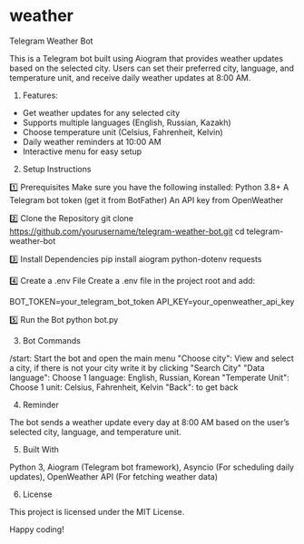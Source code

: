 # weather
Telegram Weather Bot

This is a Telegram bot built using Aiogram that provides weather updates based on the selected city. Users can set their preferred city, language, and temperature unit, and receive daily weather updates at 8:00 AM.

1. Features:

- Get weather updates for any selected city
- Supports multiple languages (English, Russian, Kazakh)
- Choose temperature unit (Celsius, Fahrenheit, Kelvin)
- Daily weather reminders at 10:00 AM
- Interactive menu for easy setup

2. Setup Instructions

1️⃣ Prerequisites
Make sure you have the following installed:
Python 3.8+
A Telegram bot token (get it from BotFather)
An API key from OpenWeather

2️⃣ Clone the Repository
git clone https://github.com/yourusername/telegram-weather-bot.git
cd telegram-weather-bot

3️⃣ Install Dependencies
pip install aiogram python-dotenv requests

4️⃣ Create a .env File
Create a .env file in the project root and add:

BOT_TOKEN=your_telegram_bot_token
API_KEY=your_openweather_api_key

5️⃣ Run the Bot
python bot.py

3. Bot Commands

/start: Start the bot and open the main menu
"Choose city": View and select a city, if there is not your city write it by clicking "Search City"
"Data language": Choose 1 language: English, Russian, Korean
"Temperate Unit": Choose 1 unit: Celsius, Fahrenheit, Kelvin
"Back": to get back

4. Reminder

The bot sends a weather update every day at 8:00 AM based on the user’s selected city, language, and temperature unit.

5. Built With

Python 3, Aiogram (Telegram bot framework), Asyncio (For scheduling daily updates), OpenWeather API (For fetching weather data)

6. License

This project is licensed under the MIT License.



Happy coding!
